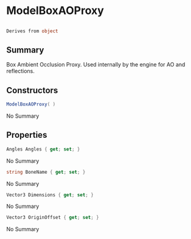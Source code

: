 # ModelBoxAOProxy

## 
```c#
Derives from object
```

## Summary

Box Ambient Occlusion Proxy. Used internally by the engine for AO and reflections.
## Constructors

```c#
ModelBoxAOProxy( ) 
```
No Summary
## Properties

```c#
Angles Angles { get; set; } 
```
No Summary
```c#
string BoneName { get; set; } 
```
No Summary
```c#
Vector3 Dimensions { get; set; } 
```
No Summary
```c#
Vector3 OriginOffset { get; set; } 
```
No Summary
